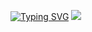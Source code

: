 [![Typing SVG](https://readme-typing-svg.demolab.com?font=Yellowtail&size=80&pause=1000&color=419AF7&center=true&vCenter=true&multiline=true&width=435&height=200&lines=Atif+0x007+)](#)
<a href="https://stackoverflow.com/users/20315110/atif0x007" target="_blank"><img src="https://img.shields.io/badge/-Stackoverflow-FE7A16?style=for-the-badge&logo=stack-overflow&logoColor=white"></img></a>
